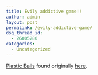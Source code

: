 ```yaml
---
title: Evily addictive game!!
author: admin
layout: post
permalink: /evily-addictive-game/
dsq_thread_id:
  - 26005280
categories:
  - Uncategorized
---
```

[Plastic Balls][1] found originally [here][2].

 [1]: http://www.plasticmartians.com/play.php?gameID=5
 [2]: http://decafbad.com/blog/links/aoeigaodoedhd.html